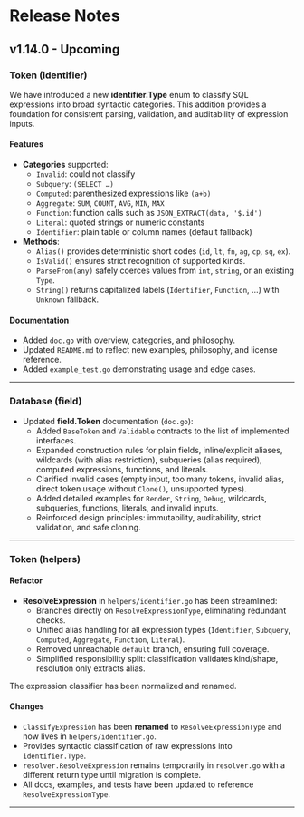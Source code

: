 # Release Notes

## v1.14.0 - Upcoming

### Token (identifier)
We have introduced a new **identifier.Type** enum to classify SQL expressions into broad syntactic categories. This addition provides a foundation for consistent parsing, validation, and auditability of expression inputs.

#### Features
- **Categories** supported:
  - `Invalid`: could not classify
  - `Subquery`: `(SELECT …)`
  - `Computed`: parenthesized expressions like `(a+b)`
  - `Aggregate`: `SUM`, `COUNT`, `AVG`, `MIN`, `MAX`
  - `Function`: function calls such as `JSON_EXTRACT(data, '$.id')`
  - `Literal`: quoted strings or numeric constants
  - `Identifier`: plain table or column names (default fallback)
- **Methods**:
  - `Alias()` provides deterministic short codes (`id`, `lt`, `fn`, `ag`, `cp`, `sq`, `ex`).
  - `IsValid()` ensures strict recognition of supported kinds.
  - `ParseFrom(any)` safely coerces values from `int`, `string`, or an existing `Type`.
  - `String()` returns capitalized labels (`Identifier`, `Function`, …) with `Unknown` fallback.

#### Documentation
- Added `doc.go` with overview, categories, and philosophy.
- Updated `README.md` to reflect new examples, philosophy, and license reference.
- Added `example_test.go` demonstrating usage and edge cases.

---


### Database (field)
- Updated **field.Token** documentation (`doc.go`):
  - Added `BaseToken` and `Validable` contracts to the list of implemented interfaces.
  - Expanded construction rules for plain fields, inline/explicit aliases, wildcards (with alias restriction), subqueries (alias required), computed expressions, functions, and literals.
  - Clarified invalid cases (empty input, too many tokens, invalid alias, direct token usage without `Clone()`, unsupported types).
  - Added detailed examples for `Render`, `String`, `Debug`, wildcards, subqueries, functions, literals, and invalid inputs.
  - Reinforced design principles: immutability, auditability, strict validation, and safe cloning.

---
### Token (helpers)
#### Refactor
- **ResolveExpression** in `helpers/identifier.go` has been streamlined:
  - Branches directly on `ResolveExpressionType`, eliminating redundant checks.
  - Unified alias handling for all expression types (`Identifier`, `Subquery`, `Computed`, `Aggregate`, `Function`, `Literal`).
  - Removed unreachable `default` branch, ensuring full coverage.
  - Simplified responsibility split: classification validates kind/shape, resolution only extracts alias.

The expression classifier has been normalized and renamed.

#### Changes
- `ClassifyExpression` has been **renamed** to `ResolveExpressionType` and now lives in `helpers/identifier.go`.
- Provides syntactic classification of raw expressions into `identifier.Type`.
- `resolver.ResolveExpression` remains temporarily in `resolver.go` with a different return type until migration is complete.
- All docs, examples, and tests have been updated to reference `ResolveExpressionType`.

---
